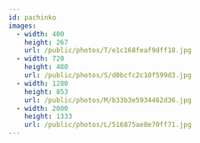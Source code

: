 ```yaml
---
id: pachinko
images:
  - width: 400
    height: 267
    url: /public/photos/T/e1c168feaf9dff18.jpg
  - width: 720
    height: 480
    url: /public/photos/S/d0bcfc2c10f599d3.jpg
  - width: 1280
    height: 853
    url: /public/photos/M/b33b3e5934462d36.jpg
  - width: 2000
    height: 1333
    url: /public/photos/L/516875ae8e70ff71.jpg
---
```

